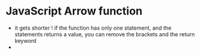 # JavaScript Arrow function

- it gets shorter ! if the function has only one statement, and the statements returns a value, you can remove the brackets and the return keyword
- 
